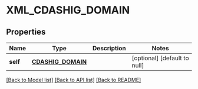 # XML_CDASHIG_DOMAIN

## Properties
Name | Type | Description | Notes
------------ | ------------- | ------------- | -------------
**self** | [**CDASHIG_DOMAIN**](CdashigDomain.md) |  | [optional] [default to null]

[[Back to Model list]](../README.md#documentation-for-models) [[Back to API list]](../README.md#documentation-for-api-endpoints) [[Back to README]](../README.md)


